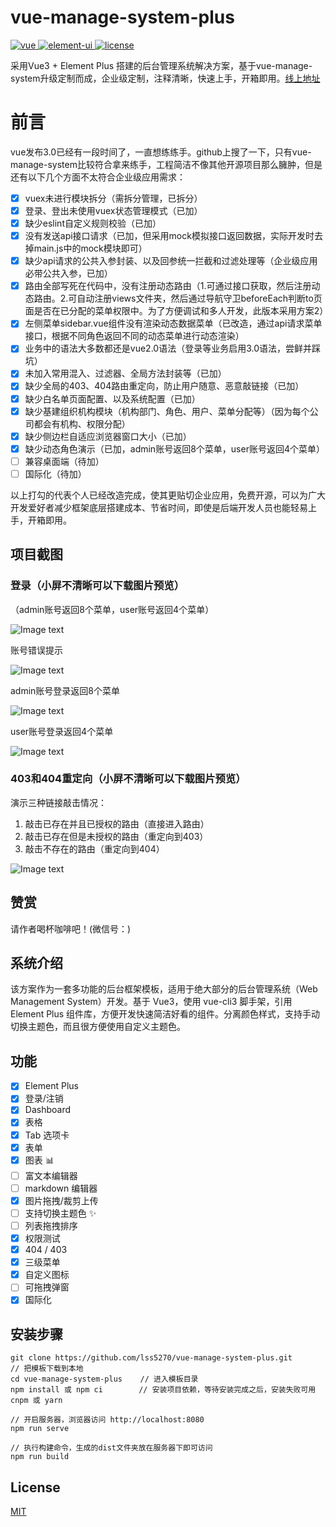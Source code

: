 # vue-manage-system-plus

  <a href="https://v3.cn.vuejs.org/">
    <img src="https://img.shields.io/badge/vue-3.0.0-brightgreen.svg" alt="vue">
  </a>
  <a href="https://element-plus.org/">
    <img src="https://img.shields.io/badge/element--plus-1.0.2beta.33-brightgreen.svg" alt="element-ui">
  </a>
  <a href="https://github.com/lss5270/vue-manage-system-plus/blob/main/LICENSE">
    <img src="https://img.shields.io/github/license/mashape/apistatus.svg" alt="license">
  </a>

采用Vue3 + Element Plus 搭建的后台管理系统解决方案，基于vue-manage-system升级定制而成，企业级定制，注释清晰，快速上手，开箱即用。[线上地址](https://lss5270.github.io/vue-manage-system-plus-demo/)

# 前言

vue发布3.0已经有一段时间了，一直想练练手。github上搜了一下，只有vue-manage-system比较符合拿来练手，工程简洁不像其他开源项目那么臃肿，但是还有以下几个方面不太符合企业级应用需求：

- [x] vuex未进行模块拆分（需拆分管理，已拆分）
- [x] 登录、登出未使用vuex状态管理模式（已加）
- [x] 缺少eslint自定义规则校验（已加）
- [x] 没有发送api接口请求（已加，但采用mock模拟接口返回数据，实际开发时去掉main.js中的mock模块即可）
- [x] 缺少api请求的公共入参封装、以及回参统一拦截和过滤处理等（企业级应用必带公共入参，已加）
- [x] 路由全部写死在代码中，没有注册动态路由（1.可通过接口获取，然后注册动态路由。2.可自动注册views文件夹，然后通过导航守卫beforeEach判断to页面是否在已分配的菜单权限中。为了方便调试和多人开发，此版本采用方案2）
- [x] 左侧菜单sidebar.vue组件没有渲染动态数据菜单（已改造，通过api请求菜单接口，根据不同角色返回不同的动态菜单进行动态渲染）
- [x] 业务中的语法大多数都还是vue2.0语法（登录等业务启用3.0语法，尝鲜并踩坑）
- [x] 未加入常用混入、过滤器、全局方法封装等（已加）
- [x] 缺少全局的403、404路由重定向，防止用户随意、恶意敲链接（已加）
- [x] 缺少白名单页面配置、以及系统配置（已加）
- [x] 缺少基建组织机构模块（机构部门、角色、用户、菜单分配等）（因为每个公司都会有机构、权限分配）
- [x] 缺少侧边栏自适应浏览器窗口大小（已加）
- [x] 缺少动态角色演示（已加，admin账号返回8个菜单，user账号返回4个菜单）
- [ ] 兼容桌面端（待加）
- [ ] 国际化（待加）

以上打勾的代表个人已经改造完成，使其更贴切企业应用，免费开源，可以为广大开发爱好者减少框架底层搭建成本、节省时间，即使是后端开发人员也能轻易上手，开箱即用。

## 项目截图

### 登录（小屏不清晰可以下载图片预览）

（admin账号返回8个菜单，user账号返回4个菜单）

![Image text](https://github.com/lss5270/vue-manage-system-plus/blob/main/screenshots/loginDemo.gif)

账号错误提示

![Image text](https://github.com/lss5270/vue-manage-system-plus/blob/main/screenshots/admin11.png)

admin账号登录返回8个菜单

![Image text](https://github.com/lss5270/vue-manage-system-plus/blob/main/screenshots/admin.png)

user账号登录返回4个菜单

![Image text](https://github.com/lss5270/vue-manage-system-plus/blob/main/screenshots/user.png)

### 403和404重定向（小屏不清晰可以下载图片预览）

演示三种链接敲击情况：

1. 敲击已存在并且已授权的路由（直接进入路由）
2. 敲击已存在但是未授权的路由（重定向到403）
3. 敲击不存在的路由（重定向到404）

![Image text](https://github.com/lss5270/vue-manage-system-plus/blob/main/screenshots/403and404.gif)

## 赞赏

请作者喝杯咖啡吧！(微信号：)



## 系统介绍

该方案作为一套多功能的后台框架模板，适用于绝大部分的后台管理系统（Web Management System）开发。基于 Vue3，使用 vue-cli3 脚手架，引用 Element Plus 组件库，方便开发快速简洁好看的组件。分离颜色样式，支持手动切换主题色，而且很方便使用自定义主题色。

## 功能

-   [x] Element Plus
-   [x] 登录/注销
-   [x] Dashboard
-   [x] 表格
-   [x] Tab 选项卡
-   [x] 表单
-   [x] 图表 :bar_chart:
-   [ ] 富文本编辑器
-   [ ] markdown 编辑器
-   [x] 图片拖拽/裁剪上传
-   [ ] 支持切换主题色 :sparkles:
-   [ ] 列表拖拽排序
-   [x] 权限测试
-   [x] 404 / 403
-   [x] 三级菜单
-   [x] 自定义图标
-   [ ] 可拖拽弹窗
-   [x] 国际化

## 安装步骤

```
git clone https://github.com/lss5270/vue-manage-system-plus.git      // 把模板下载到本地
cd vue-manage-system-plus    // 进入模板目录
npm install 或 npm ci        // 安装项目依赖，等待安装完成之后，安装失败可用 cnpm 或 yarn

// 开启服务器，浏览器访问 http://localhost:8080
npm run serve

// 执行构建命令，生成的dist文件夹放在服务器下即可访问
npm run build
```


## License

[MIT](https://github.com/lss5270/vue-manage-system-plus/blob/main/LICENSE)
